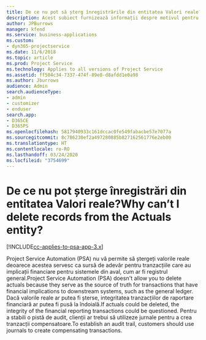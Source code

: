 ```yaml
---
title: De ce nu pot să șterg înregistrările din entitatea Valori reale?
description: Acest subiect furnizează informații despre motivul pentru care nu puteți șterge înregistrările din entitatea Valori reale.
author: JPBurrows
manager: kfend
ms.service: business-applications
ms.custom:
- dyn365-projectservice
ms.date: 11/6/2018
ms.topic: article
ms.prod: Project Service
ms.technology: Applies to all versions of Project Service
ms.assetid: ff504c34-7337-474f-89e8-d8afdd1e0a98
ms.author: Jburrows
audience: Admin
search.audienceType:
- admin
- customizer
- enduser
search.app:
- D365CE
- D365PS
ms.openlocfilehash: 5817940933c161dccac0fe549fabacbe57e7077a
ms.sourcegitcommit: 8c786230ef2a497280885b827162561776e2eb00
ms.translationtype: HT
ms.contentlocale: ro-RO
ms.lasthandoff: 03/24/2020
ms.locfileid: "3754699"
---
```

# <a name="why-cant-i-delete-records-from-the-actuals-entity"></a><span data-ttu-id="86e12-103">De ce nu pot șterge înregistrări din entitatea Valori reale?</span><span class="sxs-lookup"><span data-stu-id="86e12-103">Why can’t I delete records from the Actuals entity?</span></span>

[!INCLUDE[cc-applies-to-psa-app-3.x](../includes/cc-applies-to-psa-app-3x.md)]

<span data-ttu-id="86e12-104">Project Service Automation (PSA) nu vă permite să ștergeți valorile reale deoarece acestea servesc ca sursă de adevăr pentru tranzacțiile care au implicații financiare pentru sistemele din aval, cum ar fi registrul general.</span><span class="sxs-lookup"><span data-stu-id="86e12-104">Project Service Automation (PSA) doesn't allow you to delete actuals because they serve as the source of truth for transactions that have financial implications to downstream systems, such as the general ledger.</span></span> <span data-ttu-id="86e12-105">Dacă valorile reale ar putea fi șterse, integritatea tranzacțiilor de raportare financiară ar putea fi pusă la îndoială.</span><span class="sxs-lookup"><span data-stu-id="86e12-105">If actuals could be deleted, the integrity of the financial reporting transactions could be questioned.</span></span> <span data-ttu-id="86e12-106">Pentru a stabili o pistă de audit, clienții ar trebui să utilizeze jurnale pentru a crea tranzacții compensatoare.</span><span class="sxs-lookup"><span data-stu-id="86e12-106">To establish an audit trail, customers should use journals to create compensating transactions.</span></span>

